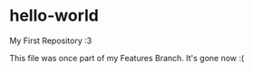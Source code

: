 # hello-world
My First Repository :3

This file was once part of my Features Branch. It's gone now :(
